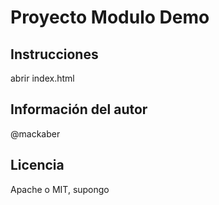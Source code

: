 # Proyecto Modulo Demo

## Instrucciones

abrir index.html

## Información del autor

@mackaber

## Licencia

Apache o MIT, supongo